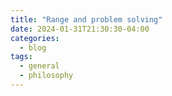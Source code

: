 ```yaml
---
title: "Range and problem solving"
date: 2024-01-31T21:30:30-04:00
categories:
  - blog
tags:
  - general
  - philosophy
---
```



